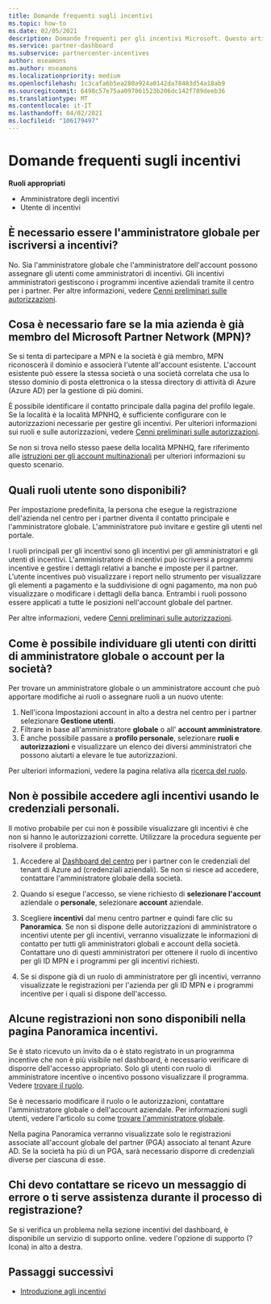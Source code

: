 ```yaml
---
title: Domande frequenti sugli incentivi
ms.topic: how-to
ms.date: 02/05/2021
description: Domande frequenti per gli incentivi Microsoft. Questo articolo include domande sui ruoli utente, su come eseguire la registrazione o sulle operazioni da eseguire per i messaggi di errore.
ms.service: partner-dashboard
ms.subservice: partnercenter-incentives
author: mseamons
ms.author: mseamons
ms.localizationpriority: medium
ms.openlocfilehash: 1c3cafa6b5ea280a924a0142da78483d54a18ab9
ms.sourcegitcommit: 6498c57e75aa097861523b206dc142f789deeb36
ms.translationtype: MT
ms.contentlocale: it-IT
ms.lasthandoff: 04/02/2021
ms.locfileid: "106179497"
---
```

# <a name="frequently-asked-questions-on-incentives"></a>Domande frequenti sugli incentivi

**Ruoli appropriati**

- Amministratore degli incentivi
- Utente di incentivi

## <a name="do-i-need-to-be-the-global-admin-to-enroll-in-incentives"></a>È necessario essere l'amministratore globale per iscriversi a incentivi?

No. Sia l'amministratore globale che l'amministratore dell'account possono assegnare gli utenti come amministratori di incentivi. Gli incentivi amministratori gestiscono i programmi incentive aziendali tramite il centro per i partner. Per altre informazioni, vedere [Cenni preliminari sulle autorizzazioni](permissions-overview.md).

## <a name="what-do-i-need-to-do-if-i-find-my-company-is-already-a-member-of-the-microsoft-partner-network-mpn"></a>Cosa è necessario fare se la mia azienda è già membro del Microsoft Partner Network (MPN)?

Se si tenta di partecipare a MPN e la società è già membro, MPN riconoscerà il dominio e associerà l'utente all'account esistente. L'account esistente può essere la stessa società o una società correlata che usa lo stesso dominio di posta elettronica o la stessa directory di attività di Azure (Azure AD) per la gestione di più domini.

È possibile identificare il contatto principale dalla pagina del profilo legale. Se la località è la località MPNHQ, è sufficiente configurare con le autorizzazioni necessarie per gestire gli incentivi. Per ulteriori informazioni sui ruoli e sulle autorizzazioni, vedere [Cenni preliminari sulle autorizzazioni](permissions-overview.md).

Se non si trova nello stesso paese della località MPNHQ, fare riferimento alle [istruzioni per gli account multinazionali](https://support.microsoft.com/help/4515619/special-considerations-for-multi-national-partners-joining-the-microso) per ulteriori informazioni su questo scenario.

## <a name="what-user-roles-are-available"></a>Quali ruoli utente sono disponibili?

Per impostazione predefinita, la persona che esegue la registrazione dell'azienda nel centro per i partner diventa il contatto principale e l'amministratore globale. L'amministratore può invitare e gestire gli utenti nel portale.

I ruoli principali per gli incentivi sono gli incentivi per gli amministratori e gli utenti di incentivi. L'amministratore di incentivi può iscriversi a programmi incentive e gestire i dettagli relativi a banche e imposte per il partner. L'utente incentives può visualizzare i report nello strumento per visualizzare gli elementi a pagamento e la suddivisione di ogni pagamento, ma non può visualizzare o modificare i dettagli della banca. Entrambi i ruoli possono essere applicati a tutte le posizioni nell'account globale del partner.

Per altre informazioni, vedere [Cenni preliminari sulle autorizzazioni](permissions-overview.md).

## <a name="how-can-i-find-out-who-has-global-or-account-admin-rights-for-my-company"></a>Come è possibile individuare gli utenti con diritti di amministratore globale o account per la società?

Per trovare un amministratore globale o un amministratore account che può apportare modifiche ai ruoli o assegnare ruoli a un nuovo utente:

1. Nell'icona Impostazioni account in alto a destra nel centro per i partner selezionare **Gestione utenti**.
2. Filtrare in base all'amministratore **globale** o all' **account amministratore**.
3. È anche possibile passare a **profilo personale**, selezionare **ruoli e autorizzazioni** e visualizzare un elenco dei diversi amministratori che possono aiutarti a elevare le tue autorizzazioni.
 
Per ulteriori informazioni, vedere la pagina relativa alla [ricerca del ruolo](find-your-role.md).  

## <a name="i-cant-access-incentives-using-my-credentials"></a>Non è possibile accedere agli incentivi usando le credenziali personali.

Il motivo probabile per cui non è possibile visualizzare gli incentivi è che non si hanno le autorizzazioni corrette. Utilizzare la procedura seguente per risolvere il problema.

1. Accedere al [Dashboard del centro](https://partner.microsoft.com/dashboard/) per i partner con le credenziali del tenant di Azure ad (credenziali aziendali). Se non si riesce ad accedere, contattare l'amministratore globale della società.

2. Quando si esegue l'accesso, se viene richiesto di **selezionare l'account** aziendale o **personale**, selezionare **account** aziendale.

3. Scegliere **incentivi** dal menu centro partner e quindi fare clic su **Panoramica**. Se non si dispone delle autorizzazioni di amministratore o incentivi utente per gli incentivi, verranno visualizzate le informazioni di contatto per tutti gli amministratori globali e account della società. Contattare uno di questi amministratori per ottenere il ruolo di incentivo per gli ID MPN e i programmi per gli incentivi richiesti.

4. Se si dispone già di un ruolo di amministratore per gli incentivi, verranno visualizzate le registrazioni per l'azienda per gli ID MPN e i programmi incentive per i quali si dispone dell'accesso.

## <a name="some-enrollments-are-missing-from-the-incentives-overview-page"></a>Alcune registrazioni non sono disponibili nella pagina Panoramica incentivi.

Se è stato ricevuto un invito da o è stato registrato in un programma incentive che non è più visibile nel dashboard, è necessario verificare di disporre dell'accesso appropriato. Solo gli utenti con ruolo di amministratore incentive o incentivo possono visualizzare il programma. Vedere [trovare il ruolo](./find-your-role.md).

Se è necessario modificare il ruolo o le autorizzazioni, contattare l'amministratore globale o dell'account aziendale. Per informazioni sugli utenti, vedere l'articolo su come [trovare l'amministratore globale](./find-your-role.md#find-your-global-admin).

Nella pagina Panoramica verranno visualizzate solo le registrazioni associate all'account globale del partner (PGA) associato al tenant Azure AD. Se la società ha più di un PGA, sarà necessario disporre di credenziali diverse per ciascuna di esse.

## <a name="who-should-i-contact-if-i-get-an-error-message-or-need-help-during-the-enrollment-process"></a>Chi devo contattare se ricevo un messaggio di errore o ti serve assistenza durante il processo di registrazione?

Se si verifica un problema nella sezione incentivi del dashboard, è disponibile un servizio di supporto online. vedere l'opzione di supporto (? Icona) in alto a destra.

## <a name="next-steps"></a>Passaggi successivi

- [Introduzione agli incentivi](incentives-get-started-intro.md)